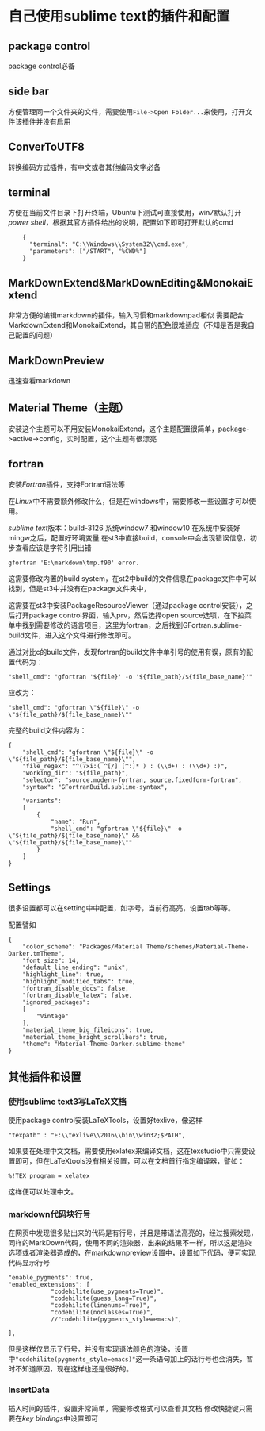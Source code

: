 # 自己使用sublime text的插件和配置

## package control

package control必备

## side bar

方便管理同一个文件夹的文件，需要使用`File->Open Folder...`来使用，打开文件该插件并没有启用

## ConverToUTF8

转换编码方式插件，有中文或者其他编码文字必备

## terminal

方便在当前文件目录下打开终端，Ubuntu下测试可直接使用，win7默认打开*power shell*，根据其官方插件给出的说明，配置如下即可打开默认的cmd

		{
		  "terminal": "C:\\Windows\\System32\\cmd.exe",
		  "parameters": ["/START", "%CWD%"]
		}

## MarkDownExtend&MarkDownEditing&MonokaiExtend

非常方便的编辑markdown的插件，输入习惯和markdownpad相似
需要配合MarkdownExtend和MonokaiExtend，其自带的配色很难适应（不知是否是我自己配置的问题）

## MarkDownPreview

迅速查看markdown

## Material Theme（主题）

安装这个主题可以不用安装MonokaiExtend，这个主题配置很简单，package->active->config，实时配置，这个主题有很漂亮


## fortran

安装*Fortran*插件，支持Fortran语法等

在*Linux*中不需要额外修改什么，但是在windows中，需要修改一些设置才可以使用。

*sublime text*版本：build-3126
系统window7 和window10
在系统中安装好mingw之后，配置好环境变量
在st3中直接build，console中会出现错误信息，初步查看应该是字符引用出错

    gfortran 'E:\markdown\tmp.f90' error.

这需要修改内置的build system，在st2中build的文件信息在package文件中可以找到，但是st3中并没有在package文件夹中，

这需要在st3中安装PackageResourceViewer（通过package control安装），之后打开package control界面，输入prv，然后选择open source选项，在下拉菜单中找到需要修改的语言项目，这里为fortran，之后找到GFortran.sublime-build文件，进入这个文件进行修改即可。

通过对比c的build文件，发现fortran的build文件中单引号的使用有误，原有的配置代码为：

    "shell_cmd": "gfortran '${file}' -o '${file_path}/${file_base_name}'"

应改为：

    "shell_cmd": "gfortran \"${file}\" -o \"${file_path}/${file_base_name}\""

完整的build文件内容为：

    {
        "shell_cmd": "gfortran \"${file}\" -o \"${file_path}/${file_base_name}\"",
        "file_regex": "^(?xi:( ^[/] [^:]* ) : (\\d+) : (\\d+) :)",
        "working_dir": "${file_path}",
        "selector": "source.modern-fortran, source.fixedform-fortran",
        "syntax": "GFortranBuild.sublime-syntax",

        "variants":
        [
            {
                "name": "Run",
                "shell_cmd": "gfortran \"${file}\" -o \"${file_path}/${file_base_name}\" && \"${file_path}/${file_base_name}\""
            }
        ]
    }





## Settings

很多设置都可以在setting中中配置，如字号，当前行高亮，设置tab等等。

配置譬如

	{
		"color_scheme": "Packages/Material Theme/schemes/Material-Theme-Darker.tmTheme",
		"font_size": 14,
		"default_line_ending": "unix",
		"highlight_line": true,
		"highlight_modified_tabs": true,
		"fortran_disable_docs": false,
		"fortran_disable_latex": false,
		"ignored_packages":
		[
			"Vintage"
		],
		"material_theme_big_fileicons": true,
		"material_theme_bright_scrollbars": true,
		"theme": "Material-Theme-Darker.sublime-theme"
	}



##  其他插件和设置

###  使用sublime text3写LaTeX文档

使用package control安装LaTeXTools，设置好texlive，像这样

	"texpath" : "E:\\texlive\\2016\\bin\\win32;$PATH",

如果要在处理中文文档，需要使用exlatex来编译文档，这在texstudio中只需要设置即可，但在LaTeXtools没有相关设置，可以在文档首行指定编译器，譬如：

	%!TEX program = xelatex

这样便可以处理中文。

###  markdown代码块行号

在网页中发现很多贴出来的代码是有行号，并且是带语法高亮的，经过搜索发现，同样的MarkDown代码，使用不同的渲染器，出来的结果不一样，所以这是渲染选项或者渲染器造成的，在markdownpreview设置中，设置如下代码，便可实现代码显示行号

    "enable_pygments": true,
    "enabled_extensions": [
                "codehilite(use_pygments=True)",
                "codehilite(guess_lang=True)",
                "codehilite(linenums=True)",
                "codehilite(noclasses=True)",
                //"codehilite(pygments_style=emacs)",

    ],

但是这样仅显示了行号，并没有实现语法颜色的渲染，设置中`"codehilite(pygments_style=emacs)"`这一条语句加上的话行号也会消失，暂时不知道原因，现在这样也还是很好的。


### InsertData

插入时间的插件，设置非常简单，需要修改格式可以查看其文档
修改快捷键只需要在*key bindings*中设置即可
